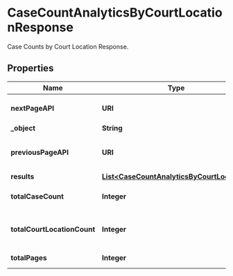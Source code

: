

# CaseCountAnalyticsByCourtLocationResponse

Case Counts by Court Location Response.

## Properties

| Name | Type | Description | Notes |
|------------ | ------------- | ------------- | -------------|
|**nextPageAPI** | **URI** | Next page of results if applicable. |  |
|**_object** | **String** |  |  |
|**previousPageAPI** | **URI** | Link to previous page of results. |  |
|**results** | [**List&lt;CaseCountAnalyticsByCourtLocation&gt;**](CaseCountAnalyticsByCourtLocation.md) |  |  |
|**totalCaseCount** | **Integer** | Total no. of Cases for this criteria. |  |
|**totalCourtLocationCount** | **Integer** | Total no. of Court Location for this criteria. |  |
|**totalPages** | **Integer** | Total no. of pages. |  |



